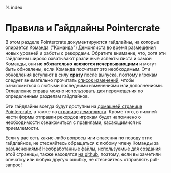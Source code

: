 % index

<div class='panel fade js-scroll-anim' data-anim='fade'>

# Правила и Гайдлайны Pointercrate

В этом разделе Pointercrate документируются гайдлайны, на которые опирается Команда ("Команда") Демонлиста во время размещения новых уровней и работы с рекордами. Обратите внимание, что, хотя эти гайдлайны широко охватывают различные аспекты листа и самой Команды, они **не обязательно являются исчерпывающими** и могут быть обновлены, если Команда посчитает это необходимым. Эти обновления вступают в силу **сразу** после выпуска, поэтому игрокам следует внимательно прочитать [список изменений](/guidelines/#changelog), чтобы ознакомиться с любыми последними изменениями или дополнениями. Оглавление справа можно использовать для перемещения по определенным разделам гайдлайнов.

Эти гайдлайны всегда будут доступны на [домашней странице Pointercrate](/), а также на [странице демонлиста](/demonlist/). Кроме того, в нижней части формы отправки рекордов игрокам будет напомнено о необходимости ознакомиться с правилами, касающимися их приемлемости.

Если у вас есть какие-либо вопросы или опасения по поводу этих гайдлайнов, не стесняйтесь обращаться к любому члену Команды за разъяснениями! Необработанные файлы, используемые для создания этой страницы, также находятся [на github](https://github.com/stadust/demonlist-guidelines), поэтому, если вы заметили опечатку или любую другую ошибку, не стесняйтесь отправлять pull-запрос!

</div>
